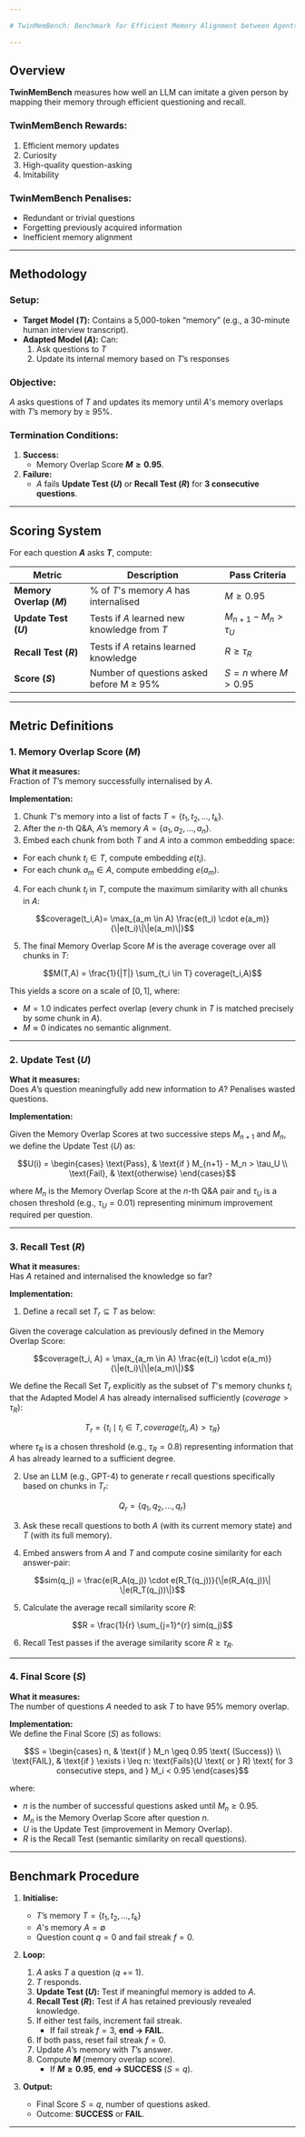 ```yaml
---

# TwinMemBench: Benchmark for Efficient Memory Alignment between Agents

---
```


## Overview

**TwinMemBench** measures how well an LLM can imitate a given person by mapping their memory through efficient questioning and recall.

### TwinMemBench Rewards:
1. Efficient memory updates
2. Curiosity
3. High-quality question-asking
4. Imitability

### TwinMemBench Penalises:
- Redundant or trivial questions
- Forgetting previously acquired information
- Inefficient memory alignment

---

## Methodology

### Setup:
- **Target Model ($T$):** Contains a 5,000-token “memory” (e.g., a 30-minute human interview transcript).
- **Adapted Model ($A$):** Can:
  1. Ask questions to $T$
  2. Update its internal memory based on $T$’s responses

### Objective:
$A$ asks questions of $T$ and updates its memory until $A$'s memory overlaps with $T$’s memory by ≥ 95%.

### Termination Conditions:
1. **Success:**  
   - Memory Overlap Score **$M ≥ 0.95$**.
2. **Failure:**  
   - $A$ fails **Update Test ($U$)** or **Recall Test ($R$)** for **3 consecutive questions**.

---

## Scoring System

For each question **$A$** asks **$T$**, compute:

| Metric | Description | Pass Criteria |
|-------|-------------------------------|----------------|
| **Memory Overlap ($M$)** | % of $T$'s memory $A$ has internalised | $M ≥ 0.95$ |
| **Update Test ($U$)** | Tests if $A$ learned new knowledge from $T$  | $M_{n+1} - M_n > \tau_U$ |
| **Recall Test ($R$)** | Tests if $A$ retains learned knowledge | $R \geq \tau_R$ |
| **Score ($S$)** | Number of questions asked before M ≥ 95% | $S = n \text{ where } M > 0.95$ |

---

## Metric Definitions 

### 1. Memory Overlap Score ($M$)

**What it measures:**  
Fraction of $T$’s memory successfully internalised by $A$.

**Implementation:**
1. Chunk $T$'s memory into a list of facts $T = \{t_1, t_2, ..., t_k\}$.
2. After the $n$-th Q&A, $A$’s memory $A= \{a_1, a_2, ..., a_n\}$.
3. Embed each chunk from both $T$ and $A$ into a common embedding space:
- For each chunk $t_i \in T$, compute embedding $e(t_i)$.
- For each chunk $a_m \in A$, compute embedding $e(a_m)$.
4. For each chunk $t_i$ in $T$, compute the maximum similarity with all chunks in $A$:

$$coverage(t_i,A)= \max_{a_m \in A} \frac{e(t_i) \cdot e(a_m)}{\|e(t_i)\|\|e(a_m)\|}$$

5. The final Memory Overlap Score $M$ is the average coverage over all chunks in $T$:

$$M(T,A) = \frac{1}{|T|} \sum_{t_i \in T} coverage(t_i,A)$$

This yields a score on a scale of $[0,1]$, where:
- $M = 1.0$ indicates perfect overlap (every chunk in $T$ is matched precisely by some chunk in $A$).
- $M \approx 0$ indicates no semantic alignment.

---

### 2. Update Test ($U$)

**What it measures:**  
Does $A$’s question meaningfully add new information to $A$? Penalises wasted questions. 

**Implementation:**

Given the Memory Overlap Scores at two successive steps $M_{n+1}$ and $M_{n}$, we define the Update Test ($U$) as:

$$U(i) = \begin{cases}
\text{Pass}, & \text{if } M_{n+1} - M_n > \tau_U \\
\text{Fail}, & \text{otherwise}
\end{cases}$$

where $M_n$ is the Memory Overlap Score at the $n$-th Q&A pair and $\tau_U$ is a chosen threshold (e.g., $\tau_U = 0.01$) representing minimum improvement required per question.

---

### 3. Recall Test ($R$)

**What it measures:**  
Has $A$ retained and internalised the knowledge so far?

**Implementation:**

1. Define a recall set $T_r \subseteq T$ as below: 

Given the coverage calculation as previously defined in the Memory Overlap Score:

$$coverage(t_i, A) = \max_{a_m \in A} \frac{e(t_i) \cdot e(a_m)}{\|e(t_i)\|\|e(a_m)\|}$$

We define the Recall Set $T_r$ explicitly as the subset of $T$'s memory chunks $t_i$ that the Adapted Model $A$ has already internalised sufficiently $(coverage > \tau_R)$:

$$T_r = \{t_i \mid t_i \in T, \, coverage(t_i, A) > \tau_R\}$$

where $\tau_R$ is a chosen threshold (e.g., $\tau_R = 0.8$) representing information that $A$ has already learned to a sufficient degree. 

2. Use an LLM (e.g., GPT-4) to generate $r$ recall questions specifically based on chunks in $T_r$:

$$Q_r = \{q_1, q_2, ..., q_r\}$$

3. Ask these recall questions to both $A$ (with its current memory state) and $T$ (with its full memory).

4. Embed answers from $A$ and $T$ and compute cosine similarity for each answer-pair:

$$sim(q_j) = \frac{e(R_A(q_j)) \cdot e(R_T(q_j))}{\|e(R_A(q_j))\| \|e(R_T(q_j))\|}$$

5. Calculate the average recall similarity score $R$:

$$R = \frac{1}{r} \sum_{j=1}^{r} sim(q_j)$$

6. Recall Test passes if the average similarity score $R \geq \tau_R$.

---
### 4. Final Score ($S$)

**What it measures:**  
The number of questions $A$ needed to ask $T$ to have 95% memory overlap.

**Implementation:**  
We define the Final Score ($S$) as follows:

$$S = \begin{cases}
n, & \text{if } M_n \geq 0.95 \text{ (Success)} \\
\text{FAIL}, & \text{if } \exists i \leq n: \text{Fails}(U \text{ or } R) \text{ for 3 consecutive steps, and } M_i < 0.95
\end{cases}$$

where:
- $n$ is the number of successful questions asked until $M_n \geq 0.95$.
- $M_n$ is the Memory Overlap Score after question $n$.
- $U$ is the Update Test (improvement in Memory Overlap).
- $R$ is the Recall Test (semantic similarity on recall questions).




--- 
## Benchmark Procedure

1. **Initialise:**
   - $T$’s memory $T = \{t_1, t_2, ..., t_k\}$
   - $A$'s memory $A = \emptyset$
   - Question count $q = 0$ and fail streak $f = 0$.

2. **Loop:**
   1. $A$ asks $T$ a question ($q$ += 1).
   2. $T$ responds.
   3. **Update Test ($U$):** Test if meaningful memory is added to $A$. 
   4. **Recall Test ($R$):** Test if $A$ has retained previously revealed knowledge.
   5. If either test fails, increment fail streak.  
      - If fail streak $f = 3$, **end → FAIL**.
   6. If both pass, reset fail streak $f = 0$.
   7. Update $A$’s memory with $T$’s answer.
   8. Compute **$M$** (memory overlap score).
      - If **$M ≥ 0.95$**, **end → SUCCESS** $(S = q)$.
3. **Output:**
   - Final Score $S = q$, number of questions asked.
   - Outcome: **SUCCESS** or **FAIL**.

---

